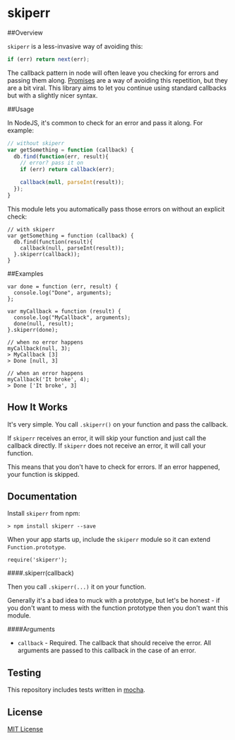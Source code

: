 
# skiperr

##Overview

`skiperr` is a less-invasive way of avoiding this:

```javascript
if (err) return next(err);
```

The callback pattern in node will often leave you checking for errors and passing them along. [Promises](https://www.promisejs.org/) are a way of avoiding this repetition, but they are a bit viral. This library aims to let you continue using standard callbacks but with a slightly nicer syntax.


##Usage

In NodeJS, it's common to check for an error and pass it along. For example:

```javascript
// without skiperr
var getSomething = function (callback) {
  db.find(function(err, result){
    // error? pass it on
    if (err) return callback(err);

    callback(null, parseInt(result));
  });
}
```

This module lets you automatically pass those errors on without an explicit check:

    // with skiperr
    var getSomething = function (callback) {
      db.find(function(result){
        callback(null, parseInt(result));
      }.skiperr(callback));
    }


##Examples

    var done = function (err, result) {
      console.log("Done", arguments);
    };

    var myCallback = function (result) {
      console.log("MyCallback", arguments);
      done(null, result);
    }.skiperr(done);
    
    // when no error happens
    myCallback(null, 3);
    > MyCallback [3]
    > Done [null, 3]
    
    // when an error happens
    myCallback('It broke', 4);
    > Done ['It broke', 3]
    
## How It Works

It's very simple. You call `.skiperr()` on your function and pass the callback.

If `skiperr` receives an error, it will skip your function and just call the callback directly. If `skiperr` does not receive an error, it will call your function.

This means that you don't have to check for errors. If an error happened, your function is skipped.

## Documentation

Install `skiperr` from npm:

    > npm install skiperr --save

When your app starts up, include the `skiperr` module so it can extend `Function.prototype`.

    require('skiperr');

####.skiperr(callback)

Then you call `.skiperr(...)` it on your function.

Generally it's a bad idea to muck with a prototype, but let's be honest - if you don't want to mess with the function prototype then you don't want this module.

####Arguments

 - `callback` - Required. The callback that should receive the error. All arguments are passed to this callback in the case of an error.
 

## Testing

This repository includes tests written in [mocha](http://visionmedia.github.io/mocha/).
 

## License

[MIT License](http://en.wikipedia.org/wiki/MIT_License)
    
    